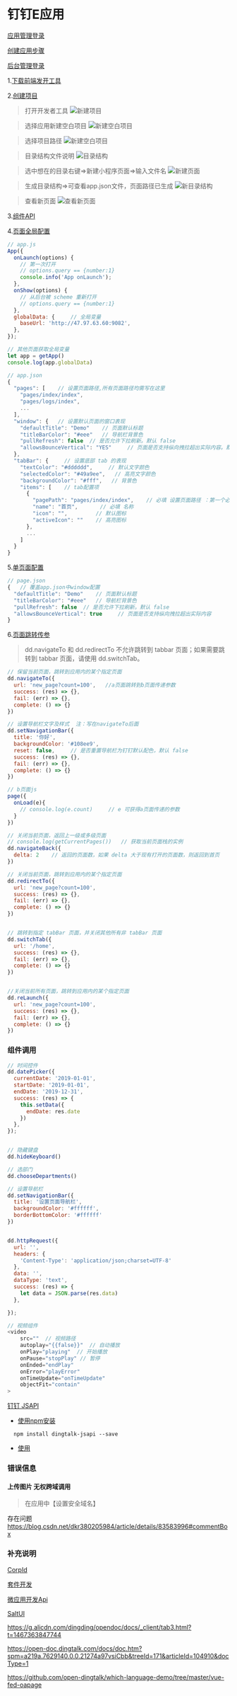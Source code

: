 # 钉钉E应用

[应用管理登录](https://oa.dingtalk.com/?redirect=http%3A%2F%2Foa.dingtalk.com%2Fomp%2Fapi%2Fmicro_app%2Fadmin%2Flanding%3Fcorpid%3Dopen-dev.dingtalk.com%26redirect_url%3Dhttp%3A%2F%2Fopen-dev.dingtalk.com%2F#/login) 

[创建应用步骤](https://open-doc.dingtalk.com/microapp/isv/yeun2g#a-nameuewihba%E5%88%9B%E5%BB%BA%E5%BA%94%E7%94%A8)

[后台管理登录](https://oa.dingtalk.com/#/login) 
 



1.[下载前端发开工具](https://open-doc.dingtalk.com/microapp/debug/ide#a-name0pg5plabeta-%E7%89%88-v0250-beta-%EF%BC%9A)

2.[创建项目](https://open-doc.dingtalk.com/microapp/isv/oq1uge#a-namer28hkwa%E9%A1%B9%E7%9B%AE%E5%88%9B%E5%BB%BA)
> 打开开发者工具
![新建项目](./images/1.png)

> 选择应用新建空白项目
![新建空白项目](./images/2.png)

> 选择项目路径
![新建空白项目](./images/3.png)

> 目录结构文件说明
![目录结构](./images/4.png)

> 选中想在的目录右键=>新建小程序页面=>输入文件名
![新建页面](./images/5.png)

> 生成目录结构=>可查看app.json文件，页面路径已生成
![新目录结构](./images/6.png)

> 查看新页面
![查看新页面](./images/7.png)

3.[组件API](https://open-doc.dingtalk.com/microapp/dev/framework-overview)

4.[页面全局配置](https://open-doc.dingtalk.com/microapp/dev/framework-app#appjson)
```js
// app.js
App({
  onLaunch(options) {
    // 第一次打开
    // options.query == {number:1}
    console.info('App onLaunch');
  },
  onShow(options) {
    // 从后台被 scheme 重新打开
    // options.query == {number:1}
  },
  globalData: {     // 全局变量
    baseUrl: 'http://47.97.63.60:9082',
  },
});

// 其他页面获取全局变量
let app = getApp()
console.log(app.globalData)

// app.json
{
  "pages": [    // 设置页面路径,所有页面路径均需写在这里
    "pages/index/index",
    "pages/logs/index",
    ...
  ],
  "window": {   // 设置默认页面的窗口表现
    "defaultTitle": "Demo"    // 页面默认标题
    "titleBarColor": "#eee"   // 导航栏背景色
    "pullRefresh": false  // 是否允许下拉刷新。默认 false
    "allowsBounceVertical": "YES"     // 页面是否支持纵向拽拉超出实际内容。默认 YES
  },
  "tabBar": {     // 设置底部 tab 的表现
    "textColor": "#dddddd",     // 默认文字颜色
    "selectedColor": "#49a9ee",   // 高亮文字颜色
    "backgroundColor": "#fff",   // 背景色
    "items": [    // tab配置项
      {
        "pagePath": "pages/index/index",    // 必填 设置页面路径 ：第一个必须与首页pages中第一个路径一致，否则不出来
        "name": "首页",       // 必填 名称
        "icon": "",         // 默认图标
        "activeIcon": ""    // 高亮图标
      },
      ...
    ]
  }
}
```

5.[单页面配置](https://open-doc.dingtalk.com/microapp/dev/framework-page)
```js
// page.json
{   // 覆盖app.json中window配置
  "defaultTitle": "Demo"    // 页面默认标题
  "titleBarColor": "#eee"   // 导航栏背景色
  "pullRefresh": false  // 是否允许下拉刷新。默认 false
  "allowsBounceVertical": true     // 页面是否支持纵向拽拉超出实际内容
}
```

6.[页面跳转传参](https://open-doc.dingtalk.com/microapp/dev/ui-navigate)
> dd.navigateTo 和 dd.redirectTo 不允许跳转到 tabbar 页面；如果需要跳转到 tabbar 页面，请使用 dd.switchTab。

```js
// 保留当前页面，跳转到应用内的某个指定页面
dd.navigateTo({
  url: 'new_page?count=100',   //a页面跳转到b页面传递参数
  success: (res) => {},
  fail: (err) => {},
  complete: () => {}
})

// 设置导航栏文字及样式  注：写在navigateTo后面
dd.setNavigationBar({
  title: '你好',
  backgroundColor: '#108ee9',
  reset: false,     // 是否重置导航栏为钉钉默认配色，默认 false
  success: (res) => {},
  fail: (err) => {},
  complete: () => {}
})

// b页面js
page({
  onLoad(e){
    // console.log(e.count)     // e 可获得a页面传递的参数
  }
})

// 关闭当前页面，返回上一级或多级页面 
// console.log(getCurrentPages())   // 获取当前页面栈的实例
dd.navigateBack({
  delta: 2    // 返回的页面数，如果 delta 大于现有打开的页面数，则返回到首页
})

// 关闭当前页面，跳转到应用内的某个指定页面
dd.redirectTo({
  url: 'new_page?count=100',
  success: (res) => {},
  fail: (err) => {},
  complete: () => {}
})


// 跳转到指定 tabBar 页面，并关闭其他所有非 tabBar 页面
dd.switchTab({
  url: '/home',
  success: (res) => {},
  fail: (err) => {},
  complete: () => {}
})


//关闭当前所有页面，跳转到应用内的某个指定页面
dd.reLaunch({
  url: 'new_page?count=100',
  success: (res) => {},
  fail: (err) => {},
  complete: () => {}
})
```

### 组件调用

```js
// 时间控件
dd.datePicker({
  currentDate: '2019-01-01',
  startDate: '2019-01-01',
  endDate: '2019-12-31',
  success: (res) => {
    this.setData({
      endDate: res.date
    })
  },
});


// 隐藏键盘
dd.hideKeyboard()

// 选部门
dd.chooseDepartments()

// 设置导航栏
dd.setNavigationBar({
  title: '设置页面导航栏',
  backgroundColor: '#ffffff',
  borderBottomColor: '#ffffff'
})


dd.httpRequest({
  url: '',
  headers: {
    'Content-Type': 'application/json;charset=UTF-8'
  },
  data: '',
  dataType: 'text',
  success: (res) => {
    let data = JSON.parse(res.data)
  },

});

// 视频组件
<video
    src=""  // 视频路径
    autoplay="{{false}}"  // 自动播放
    onPlay="playing"  // 开始播放
    onPause="stopPlay" // 暂停
    onEnded="endPlay" 
    onError="playError" 
    onTimeUpdate="onTimeUpdate" 
    objectFit="contain" 
> 
```

[钉钉 JSAPI](https://open-doc.dingtalk.com/docs/doc.htm?spm=a219a.7629140.0.0.29d54a972dCX1z&treeId=171&articleId=106834&docType=1)
- [使用npm安装](https://www.npmjs.com/package/dingtalk-jsapi#%E5%AE%89%E8%A3%85)
```shell
  npm install dingtalk-jsapi --save
```

- [使用](https://www.npmjs.com/package/dingtalk-jsapi#%E4%BD%BF%E7%94%A8%E4%BB%8B%E7%BB%8D)



### 错误信息
#### 上传图片 无权跨域调用
> 在应用中【设置安全域名】




存在问题 https://blog.csdn.net/dkr380205984/article/details/83583996#commentBox










### 补充说明
[CorpId](https://open-dev.dingtalk.com/#/corpAuthInfo)

[套件开发](https://open-doc.dingtalk.com/docs/doc.htm?spm=a219a.7629140.0.0.45374a97semUSa&treeId=175&articleId=104943&docType=1)











[微应用开发Api](https://g.alicdn.com/dingding/opendoc/docs/_pc/tab1.html?t=1467363847836)

[SaltUI](https://g.alicdn.com/dingding/opendoc/docs/_saltui/tab1.html?t=1467363848198)



https://g.alicdn.com/dingding/opendoc/docs/_client/tab3.html?t=1467363847744

https://open-doc.dingtalk.com/docs/doc.htm?spm=a219a.7629140.0.0.21274a97vsiCbb&treeId=171&articleId=104910&docType=1



https://github.com/open-dingtalk/which-language-demo/tree/master/vue-fed-oapage